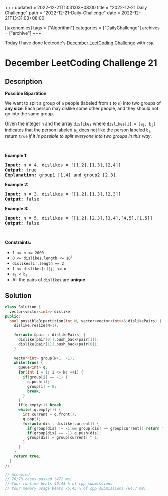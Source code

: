 +++
updated = 2022-12-21T13:31:03+08:00
title = "2022-12-21 Daily Challenge"
path = "2022-12-21-Daily-Challenge"
date = 2022-12-21T13:31:03+08:00

[taxonomies]
tags = ["Algorithm"]
categories = ["DailyChallenge"]
archives = ["archive"]
+++

Today I have done leetcode's [December LeetCoding Challenge](https://leetcode.com/problems/possible-bipartition/) with `cpp`.

<!-- more -->

# December LeetCoding Challenge 21

## Description

**Possible Bipartition**

<p>We want to split a group of <code>n</code> people (labeled from <code>1</code> to <code>n</code>) into two groups of <strong>any size</strong>. Each person may dislike some other people, and they should not go into the same group.</p>

<p>Given the integer <code>n</code> and the array <code>dislikes</code> where <code>dislikes[i] = [a<sub>i</sub>, b<sub>i</sub>]</code> indicates that the person labeled <code>a<sub>i</sub></code> does not like the person labeled <code>b<sub>i</sub></code>, return <code>true</code> <em>if it is possible to split everyone into two groups in this way</em>.</p>

<p>&nbsp;</p>
<p><strong class="example">Example 1:</strong></p>

<pre>
<strong>Input:</strong> n = 4, dislikes = [[1,2],[1,3],[2,4]]
<strong>Output:</strong> true
<strong>Explanation:</strong> group1 [1,4] and group2 [2,3].
</pre>

<p><strong class="example">Example 2:</strong></p>

<pre>
<strong>Input:</strong> n = 3, dislikes = [[1,2],[1,3],[2,3]]
<strong>Output:</strong> false
</pre>

<p><strong class="example">Example 3:</strong></p>

<pre>
<strong>Input:</strong> n = 5, dislikes = [[1,2],[2,3],[3,4],[4,5],[1,5]]
<strong>Output:</strong> false
</pre>

<p>&nbsp;</p>
<p><strong>Constraints:</strong></p>

<ul>
	<li><code>1 &lt;= n &lt;= 2000</code></li>
	<li><code>0 &lt;= dislikes.length &lt;= 10<sup>4</sup></code></li>
	<li><code>dislikes[i].length == 2</code></li>
	<li><code>1 &lt;= dislikes[i][j] &lt;= n</code></li>
	<li><code>a<sub>i</sub> &lt; b<sub>i</sub></code></li>
	<li>All the pairs of <code>dislikes</code> are <strong>unique</strong>.</li>
</ul>


## Solution

``` cpp
class Solution {
  vector<vector<int>> dislike;
public:
  bool possibleBipartition(int N, vector<vector<int>>& dislikePairs) {
    dislike.resize(N+1);
    
    for(auto &pair : dislikePairs) {
      dislike[pair[0]].push_back(pair[1]);
      dislike[pair[1]].push_back(pair[0]);
    }
    
    vector<int> group(N+1, -1);
    while(true) {
      queue<int> q;
      for(int i = 1; i <= N; ++i) {
        if(group[i] == -1) {
          q.push(i);
          group[i] = 0;
          break;
        }
      }
      if(q.empty()) break;
      while(!q.empty()) {
        int current = q.front();
        q.pop();
        for(auto dis : dislike[current]) {
          if(group[dis] != -1 && group[dis] == group[current]) return false;
          if(group[dis] == -1) q.push(dis);
          group[dis] = group[current] ^ 1;
        }
      }
    }
    return true;
  }
};

// Accepted
// 70/70 cases passed (472 ms)
// Your runtime beats 40.43 % of cpp submissions
// Your memory usage beats 75.45 % of cpp submissions (64.7 MB)
```
